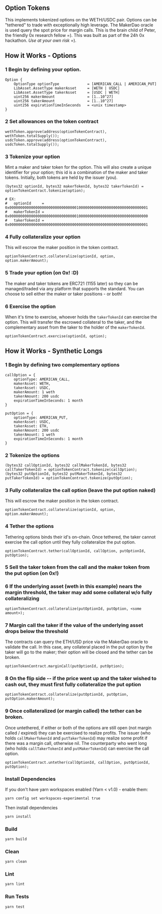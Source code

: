 ## Option Tokens

This implements tokenized options on the WETH/USDC pair. Options can be "tethered" to trade with exceptionally high leverage. The MakerDao oracle is used query the spot price for margin calls. This is the brain child of Peter, the friendly 0x research fellow =). This was built as part of the 24h 0x hackathon. _Use at your own risk_ =).

## How it Works - Options

### 1 Begin by defining your option.
```
Option {
    OptionType optionType             = [AMERICAN_CALL | AMERICAN_PUT]
    LibAsset.AssetType makerAsset     = [WETH | USDC]
    LibAsset.AssetType takerAsset     = [USDC | WETH]
    uint256 makerAmount               = [1..10^27]
    uint256 takerAmount               = [1..10^27]
    uint256 expirationTimeInSeconds   = <unix timestamp>
}
```

### 2 Set allowances on the token contract

```
wethToken.approve(address(optionTokenContract), wethToken.totalSupply());
usdcToken.approve(address(optionTokenContract), usdcToken.totalSupply());
```

### 3 Tokenize your option

Mint a maker and taker token for the option. This will also create a unique identifier for your option; this id is a combination of the maker and taker tokens. Initially, both tokens are held by the issuer (you).

```
(bytes32 optionId, bytes32 makerTokenId, bytes32 takerTokenId) = optionTokenContract.tokenize(option);

# EX:
#   optionId     = 0x0000000000000000000000000000000100000000000000000000000000000001
#   makerTokenId = 0x0000000000000000000000000000000100000000000000000000000000000000
#   takerTokenId = 0x0000000000000000000000000000000000000000000000000000000000000001
```

### 4 Fully collateralize your option

This will escrow the maker position in the token contract.

```
optionTokenContract.collateralize(optionId, option, option.makerAmount);
```

### 5 Trade your option (on 0x! :D)

The maker and taker tokens are ERC721 (1155 later) so they can be managed/traded via any platform that supports the standard.
You can choose to sell either the maker or taker positions - or both!

### 6 Exercise the option
When it's time to exercise, whoever holds the `takerTokenId` can exercise the option. This will transfer the escrowed collateral to the taker, and the complementary asset from the taker to the holder of the `makerTokenId`.

```
optionTokenContract.exercise(optionId, option);
```

## How it Works - Synthetic Longs

### 1 Begin by defining two complementary options

```
callOption = {
    optionType: AMERICAN_CALL,
    makerAsset: WETH,
    takerAsset: USDC,
    makerAmount: 1 weth
    takerAmount: 200 usdc
    expirationTimeInSeconds: 1 month
}

putOption = {
    optionType: AMERICAN_PUT,
    makerAsset: USDC,
    takerAsset: ETH,
    makerAmount: 200 usdc
    takerAmount: 1 weth
    expirationTimeInSeconds: 1 month
}
```

### 2 Tokenize the options

```
(bytes32 callOptionId, bytes32 callMakerTokenId, bytes32 callTakerTokenId) = optionTokenContract.tokenize(callOption);
(bytes32 putOptionId, bytes32 putMakerTokenId, bytes32 putTakerTokenId) = optionTokenContract.tokenize(putOption);
```

### 3 Fully collateralize the call option (leave the put option naked)

This will escrow the maker position in the token contract.

```
optionTokenContract.collateralize(optionId, option, option.makerAmount);
```

### 4 Tether the options

Tethering options binds their id's on-chain. Once tethered, the taker cannot exercise the call option until they fully collateralize the put option. 

```
optionTokenContract.tether(callOptionId, callOption, putOptionId, putOption);
```

### 5 Sell the taker token from the call and the maker token from the put option (on 0x!)

### 6 If the underlying asset (weth in this example) nears the margin threshold, the taker may add some collateral w/o fully collateralizing

```
optionTokenContract.collateralize(putOptionId, putOption, <some amount>);
```

### 7 Margin call the taker if the value of the underlying asset drops below the threshold

The contracts can query the ETH/USD price via the MakerDao oracle to validate the call. In this case, any collateral placed in the put option by the taker will go to the maker; their option will be closed and  the tether can be broken.

```
optionTokenContract.marginCall(putOptionId, putOption);
```

### 8 On the flip side -- if the price went up and the taker wished to cash out, they must first fully collateralize the put option

```
optionTokenContract.collateralize(putOptionId, putOption, putOption.makerAmount);
```

### 9 Once collateralized (or margin called) the tether can be broken.

Once untethered, if either or both of the options are still open (not margin called / expired) they can be exercised to realize profits. The issuer (who holds `callMakerTokenId` and `putTakerTokenId`) may realize some profit if there was a margin call, otherwise nil. The counterparty who went long (who holds `callTakerTokenId` and `putMakerTokenId`) can exercise the call option. 

```
optionTokenContract.untether(callOptionId, callOption, putOptionId, putOption);
```


### Install Dependencies

If you don't have yarn workspaces enabled (Yarn < v1.0) - enable them:

```bash
yarn config set workspaces-experimental true
```

Then install dependencies

```bash
yarn install
```

### Build

```bash
yarn build
```

### Clean

```bash
yarn clean
```

### Lint

```bash
yarn lint
```

### Run Tests

```bash
yarn test
```